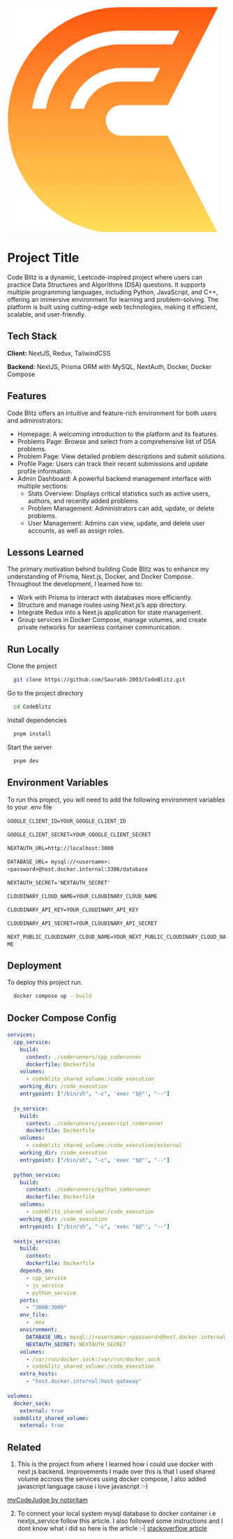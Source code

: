 
![Logo](public/codeblitz.png)


# Project Title

Code Blitz is a dynamic, Leetcode-inspired project where users can practice Data Structures and Algorithms (DSA) questions. It supports multiple programming languages, including Python, JavaScript, and C++, offering an immersive environment for learning and problem-solving. The platform is built using cutting-edge web technologies, making it efficient, scalable, and user-friendly.

## Tech Stack

**Client:** NextJS, Redux, TailwindCSS

**Backend:** NextJS, Prisma ORM with MySQL, NextAuth, Docker, Docker Compose


## Features

Code Blitz offers an intuitive and feature-rich environment for both users and administrators:

- Homepage: A welcoming introduction to the platform and its features.
- Problems Page: Browse and select from a comprehensive list of DSA problems.
- Problem Page: View detailed problem descriptions and submit solutions.
- Profile Page: Users can track their recent submissions and update profile information.
- Admin Dashboard: A powerful backend management interface with multiple sections:
  - Stats Overview: Displays critical statistics such as active users, authors, and recently added problems.
  - Problem Management: Administrators can add, update, or delete problems.
  - User Management: Admins can view, update, and delete user accounts, as well as assign roles.


## Lessons Learned

The primary motivation behind building Code Blitz was to enhance my understanding of Prisma, Next.js, Docker, and Docker Compose. Throughout the development, I learned how to:

- Work with Prisma to interact with databases more efficiently.
- Structure and manage routes using Next.js’s app directory.
- Integrate Redux into a Next.js application for state management.
- Group services in Docker Compose, manage volumes, and create private networks for seamless container communication.
## Run Locally

Clone the project

```bash
  git clone https://github.com/Saurabh-2003/CodeBlitz.git
```

Go to the project directory

```bash
  cd CodeBlitz
```

Install dependencies

```bash
  pnpm install
```

Start the server

```bash
  pnpm dev
```


## Environment Variables

To run this project, you will need to add the following environment variables to your .env file

`GOOGLE_CLIENT_ID=YOUR_GOOGLE_CLIENT_ID`

`GOOGLE_CLIENT_SECRET=YOUR_GOOGLE_CLIENT_SECRET`

`NEXTAUTH_URL=http://localhost:3000`

`DATABASE_URL= mysql://<username>:<password>@host.docker.internal:3306/database`

`NEXTAUTH_SECRET='NEXTAUTH_SECRET'`

`CLOUDINARY_CLOUD_NAME=YOUR_CLOUDINARY_CLOUD_NAME`

`CLOUDINARY_API_KEY=YOUR_CLOUDINARY_API_KEY`

`CLOUDINARY_API_SECRET=YOUR_CLOUDINARY_API_SECRET`

`NEXT_PUBLIC_CLOUDINARY_CLOUD_NAME=YOUR_NEXT_PUBLIC_CLOUDINARY_CLOUD_NAME`
## Deployment

To deploy this project run.

```bash
  docker compose up --build
```


## Docker Compose Config

```yaml
services:
  cpp_service:
    build:
      context: ./coderunners/cpp_coderunner
      dockerfile: Dockerfile
    volumes:
      - codeblitz_shared_volume:/code_execution
    working_dir: /code_execution
    entrypoint: ["/bin/sh", "-c", 'exec "$@"', "--"]

  js_service:
    build:
      context: ./coderunners/javascript_coderunner
      dockerfile: Dockerfile
    volumes:
      - codeblitz_shared_volume:/code_execution/external
    working_dir: /code_execution
    entrypoint: ["/bin/sh", "-c", 'exec "$@"', "--"]

  python_service:
    build:
      context: ./coderunners/python_coderunner
      dockerfile: Dockerfile
    volumes:
      - codeblitz_shared_volume:/code_execution
    working_dir: /code_execution
    entrypoint: ["/bin/sh", "-c", 'exec "$@"', "--"]

  nextjs_service:
    build:
      context: .
      dockerfile: Dockerfile
    depends_on:
      - cpp_service
      - js_service
      - python_service
    ports:
      - "3000:3000"
    env_file:
      - .env
    environment:
      DATABASE_URL: mysql://<username>:<password>@host.docker.internal:3306/codeblitz
      NEXTAUTH_SECRET: NEXTAUTH_SECRET
    volumes:
      - /var/run/docker.sock:/var/run/docker.sock
      - codeblitz_shared_volume:/code_execution
    extra_hosts:
      - "host.docker.internal:host-gateway"

volumes:
  docker_sock:
    external: true
  codeblitz_shared_volume:
    external: true
```

## Related

1) This is the project from where I learned how i could use docker with next js backend. Improvements I made over this is that I used shared volume accross the services using docker compose, I also added javascript language cause i love javascript :-)

[myCodeJudge by notpritam](https://github.com/notpritam/myCodeJudge)


2) To connect your local system mysql database to docker container i.e nextjs_service follow this article. I also followed some instructions and I dont know what i did so here is the article  :‑|
[stackoverflow article](https://stackoverflow.com/questions/44543842/how-to-connect-locally-hosted-mysql-database-with-the-docker-container)
